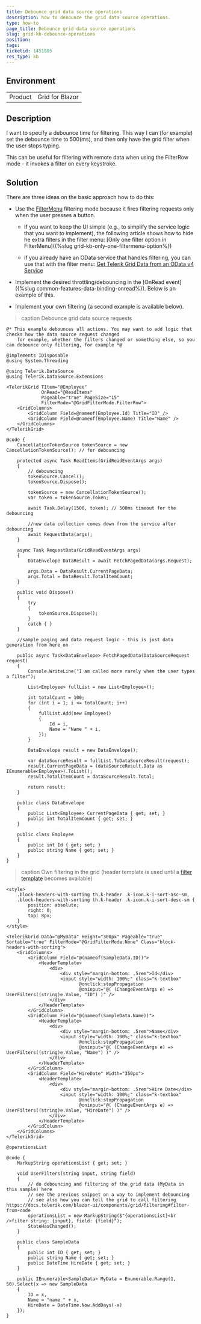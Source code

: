 ```yaml
---
title: Debounce grid data source operations
description: how to debounce the grid data source operations.
type: how-to
page_title: Debounce grid data source operations
slug: grid-kb-debounce-operations
position: 
tags: 
ticketid: 1451805
res_type: kb
---
```


## Environment
<table>
	<tbody>
		<tr>
			<td>Product</td>
			<td>Grid for Blazor</td>
		</tr>
	</tbody>
</table>


## Description
I want to specify a debounce time for filtering. This way I can (for example) set the debounce time to 500(ms), and then only have the grid filter when the user stops typing.

This can be useful for filtering with remote data when using the FilterRow mode - it invokes a filter on every keystroke.

## Solution
There are three ideas on the basic approach how to do this:

* Use the [FilterMenu](https://demos.telerik.com/blazor-ui/grid/filter-menu) filtering mode because it fires filtering requests only when the user presses a button.

    * If you want to keep the UI simple (e.g., to simplify the service logic that you want to implement), the following article shows how to hide he extra filters in the filter menu: [Only one filter option in FilterMenu]({%slug grid-kb-only-one-filtermenu-option%})

    * if you already have an OData service that handles filtering, you can use that with the filter menu: [Get Telerik Grid Data from an OData v4 Service](https://github.com/telerik/blazor-ui/tree/master/grid/odata)

* Implement the desired throttling/debouncing in the [OnRead event]({%slug common-features-data-binding-onread%}). Below is an example of this.

* Implement your own filtering (a second example is available below).


>caption Debounce grid data source requests

````RAZOR
@* This example debounces all actions. You may want to add logic that checks how the data source request changed
    for example, whether the filters changed or something else, so you can debounce only filtering, for example *@

@implements IDisposable
@using System.Threading

@using Telerik.DataSource
@using Telerik.DataSource.Extensions

<TelerikGrid TItem="@Employee"
             OnRead="@ReadItems"
             Pageable="true" PageSize="15"
             FilterMode="@GridFilterMode.FilterRow">
    <GridColumns>
        <GridColumn Field=@nameof(Employee.Id) Title="ID" />
        <GridColumn Field=@nameof(Employee.Name) Title="Name" />
    </GridColumns>
</TelerikGrid>

@code {
    CancellationTokenSource tokenSource = new CancellationTokenSource(); // for debouncing

    protected async Task ReadItems(GridReadEventArgs args)
    {
        // debouncing
        tokenSource.Cancel();
        tokenSource.Dispose();

        tokenSource = new CancellationTokenSource();
        var token = tokenSource.Token;

        await Task.Delay(1500, token); // 500ms timeout for the debouncing

        //new data collection comes down from the service after debouncing
        await RequestData(args);
    }

    async Task RequestData(GridReadEventArgs args)
    {
        DataEnvelope DataResult = await FetchPagedData(args.Request);

        args.Data = DataResult.CurrentPageData;
        args.Total = DataResult.TotalItemCount;
    }

    public void Dispose()
    {
        try
        {
            tokenSource.Dispose();
        }
        catch { }
    }

    //sample paging and data request logic - this is just data generation from here on

    public async Task<DataEnvelope> FetchPagedData(DataSourceRequest request)
    {
        Console.WriteLine("I am called more rarely when the user types a filter");

        List<Employee> fullList = new List<Employee>();

        int totalCount = 100;
        for (int i = 1; i <= totalCount; i++)
        {
            fullList.Add(new Employee()
            {
                Id = i,
                Name = "Name " + i,
            });
        }

        DataEnvelope result = new DataEnvelope();

        var dataSourceResult = fullList.ToDataSourceResult(request);
        result.CurrentPageData = (dataSourceResult.Data as IEnumerable<Employee>).ToList();
        result.TotalItemCount = dataSourceResult.Total;

        return result;
    }

    public class DataEnvelope
    {
        public List<Employee> CurrentPageData { get; set; }
        public int TotalItemCount { get; set; }
    }

    public class Employee
    {
        public int Id { get; set; }
        public string Name { get; set; }
    }
}
````

>caption Own filtering in the grid (header template is used until a [filter template](https://feedback.telerik.com/blazor/1407773-custom-filter-components-filter-template) becomes available)

````RAZOR
<style>
    .block-headers-with-sorting th.k-header .k-icon.k-i-sort-asc-sm,
    .block-headers-with-sorting th.k-header .k-icon.k-i-sort-desc-sm {
        position: absolute;
        right: 0;
        top: 8px;
    }
</style>

<TelerikGrid Data="@MyData" Height="300px" Pageable="true" Sortable="true" FilterMode="@GridFilterMode.None" Class="block-headers-with-sorting">
    <GridColumns>
        <GridColumn Field="@(nameof(SampleData.ID))">
            <HeaderTemplate>
                <div>
                    <div style="margin-bottom: .5rem">Id</div>
                    <input style="width: 100%;" class="k-textbox"
                           @onclick:stopPropagation 
                           @oninput="@( (ChangeEventArgs e) => UserFilters((string)e.Value, "ID") )" />
                </div>
            </HeaderTemplate>
        </GridColumn>
        <GridColumn Field="@(nameof(SampleData.Name))">
            <HeaderTemplate>
                <div>
                    <div style="margin-bottom: .5rem">Name</div>
                    <input style="width: 100%;" class="k-textbox" 
                           @onclick:stopPropagation 
                           @oninput="@( (ChangeEventArgs e) => UserFilters((string)e.Value, "Name") )" />
                </div>
            </HeaderTemplate>
        </GridColumn>
        <GridColumn Field="HireDate" Width="350px">
            <HeaderTemplate>
                <div>
                    <div style="margin-bottom: .5rem">Hire Date</div>
                    <input style="width: 100%;" class="k-textbox"
                           @onclick:stopPropagation 
                           @oninput="@( (ChangeEventArgs e) => UserFilters((string)e.Value, "HireDate") )" />
                </div>
            </HeaderTemplate>
        </GridColumn>
    </GridColumns>
</TelerikGrid>

@operationsList

@code {
    MarkupString operationsList { get; set; }

    void UserFilters(string input, string field)
    {
        // do debouncing and filtering of the grid data (MyData in this sample) here
        // see the previous snippet on a way to implement debouncing
        // see also how you can tell the grid to call filtering https://docs.telerik.com/blazor-ui/components/grid/filtering#filter-from-code
        operationsList = new MarkupString($"{operationsList}<br />filter string: {input}, field: {field}");
        StateHasChanged();
    }

    public class SampleData
    {
        public int ID { get; set; }
        public string Name { get; set; }
        public DateTime HireDate { get; set; }
    }

    public IEnumerable<SampleData> MyData = Enumerable.Range(1, 50).Select(x => new SampleData
    {
        ID = x,
        Name = "name " + x,
        HireDate = DateTime.Now.AddDays(-x)
    });
}
````

